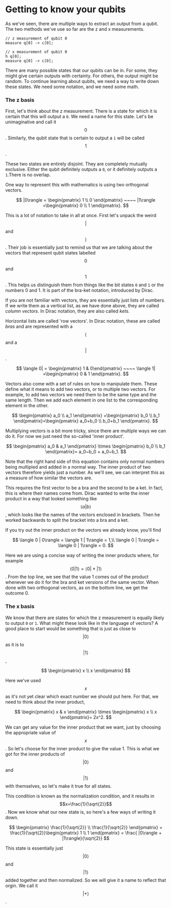 # Getting to know your qubits

As we've seen, there are multiple ways to extract an output from a qubit. The two methods we've use so far are the z and x measurements.

```text
// z measurement of qubit 0
measure q[0] -> c[0];

// x measurement of qubit 0
h q[0];
measure q[0] -> c[0];
```

There are many possible states that our qubits can be in. For some, they might give certain outputs with certainty. For others, the output might be random. To continue learning about qubits, we need a way to write down these states. We need some notation, and we need some math.

### The z basis

First, let's think about the z measurement. There is a state for which it is certain that this will output a `0`. We need a name for this state. Let's be unimaginative and call it $$0$$ . Similarly, the qubit state that is certain to output a `1` will be called $$1 $$ .

These two states are entirely disjoint. They are completely mutually exclusive. Either the qubit definitely outputs a `0`, or it definitely outputs a `1`.There is no overlap.

One way to represent this with mathematics is using two orthogonal vectors.

$$
|0\rangle = \begin{pmatrix} 1 \\ 0 \end{pmatrix} ~~~~ |1\rangle =\begin{pmatrix} 0 \\ 1 \end{pmatrix}.
$$

This is a lot of notation to take in all at once. First let's unpack the weird $$|$$ and  $$\rangle$$ . Their job is essentially just to remind us that we are talking about the vectors that represent qubit states labelled $$0$$ and $$1$$. This helps us distinguish them from things like the bit states `0` and `1` or the numbers 0 and 1. It is part of the bra-ket notation, introduced by Dirac.

If you are not familiar with vectors, they are essentially just lists of numbers. If we write them as a vertical list, as we have done above, they are called _column vectors_. In Dirac notation, they are also called _kets_.

 Horizontal lists are called 'row vectors'. In Dirac notation, these are called _bras_ and are represented with a $$\langle$$ and a $$|$$.

$$
\langle 0| = \begin{pmatrix} 1 & 0\end{pmatrix} ~~~~ \langle 1| =\begin{pmatrix} 0 & 1 \end{pmatrix}.
$$

Vectors also come with a set of rules on how to manipulate them. These define what it means to add two vectors, or to multiple two vectors. For example, to add two vectors we need them to be the same type and the same length. Then we add each element in one list to the corresponding element in the other.

$$
\begin{pmatrix} a_0 \\ a_1 \end{pmatrix} +\begin{pmatrix} b_0 \\ b_1 \end{pmatrix}=\begin{pmatrix} a_0+b_0 \\ b_0+b_1 \end{pmatrix}.
$$

Multiplying vectors is a bit more tricky, since there are multiple ways we can do it. For now we just need the so-called 'inner product'.

$$
\begin{pmatrix} a_0 & a_1 \end{pmatrix} \times \begin{pmatrix} b_0 \\ b_1 \end{pmatrix}= a_0~b_0 + a_0~b_1.
$$

Note that the right hand side of this equation contains only normal numbers being multipled and added in a normal way. The inner product of two vectors therefore yields just a number. As we'll see, we can interpret this as a measure of how similar the vectors are.

This requires the first vector to be a bra and the second to be a ket. In fact, this is where their names come from. Dirac wanted to write the inner product in a way that looked something like $$\langle a | b \rangle$$, which looks like the names of the vectors enclosed in brackets. Then he worked backwards to split the bracket into a bra and a ket.

If you try out the inner product on the vectors we already know, you'll find

$$
\langle 0 | 0\rangle = \langle 1 | 1\rangle = 1,\\
\langle 0 | 1\rangle = \langle 0 | 1\rangle = 0.
$$

Here we are using a concise way of writing the inner products where, for example $$\langle 0 | 1 \rangle = \langle 0 | \times | 1 \rangle$$. From the top line, we see that the value 1 comes out of the product whenever we do it for the bra and ket versions of the same vector. When done with two orthogonal vectors, as on the bottom line, we get the outcome 0.

### The x basis

We know that there are states for which the z measurement is equally likely to output `0` or `1`. What might these look like in the language of vectors? A good place to start would be something that is just as close to $$|0\rangle$$as it is to $$|1\rangle$$,

$$
\begin{pmatrix} x \\ x \end{pmatrix}
$$

Here we've used $$x$$ as it's not yet clear which exact number we should put here. For that, we need to think about the inner product,

$$
\begin{pmatrix} x & x \end{pmatrix} \times \begin{pmatrix} x \\ x \end{pmatrix}= 2x^2.
$$

We can get any value for the inner product that we want, just by choosing the appropriate value of $$x$$. So let's choose for the inner product to give the value 1. This is what we got for the inner products of $$|0\rangle$$and $$|1\rangle$$with themselves, so let's make it true for all states.

This condition is known as the normalization condition, and it results in $$x=\frac{1}{\sqrt{2}}$$ . Now we know what our new state is, so here's a few ways of writing it down.

$$
\begin{pmatrix} \frac{1}{\sqrt{2}} \\ \frac{1}{\sqrt{2}} \end{pmatrix} = \frac{1}{\sqrt{2}}\begin{pmatrix} 1 \\ 1 \end{pmatrix} = \frac{ |0\rangle + |1\rangle}{\sqrt{2}}
$$

This state is essentially just $$|0\rangle$$and $$|1\rangle$$added together and then normalized. So we will give it a name to reflect that orgin. We call it $$|+\rangle$$ .



